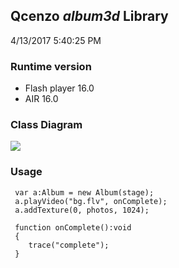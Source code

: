 ## Qcenzo *album3d* Library
4/13/2017 5:40:25 PM 
### Runtime version
- Flash player 16.0
- AIR 16.0
### Class Diagram
![](http://www.qcenzo.com/2017/apps/album3d/0.png)
### Usage ###

	 var a:Album = new Album(stage);	
	 a.playVideo("bg.flv", onComplete);	
	 a.addTexture(0, photos, 1024);
	 
	 function onComplete():void 
	 {	
	 	trace("complete");	
	 }
